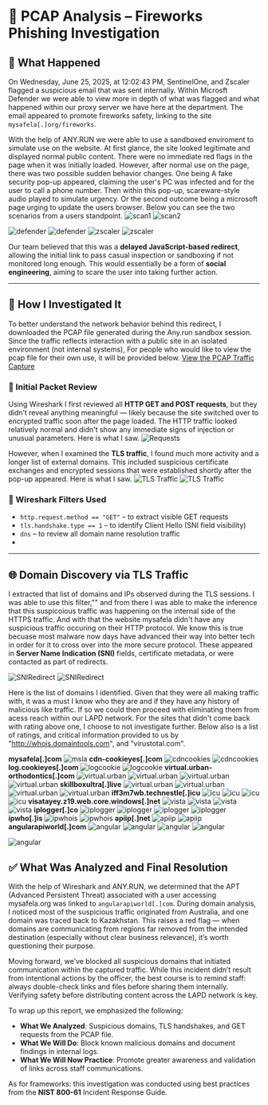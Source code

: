 # 🎯 PCAP Analysis – Fireworks Phishing Investigation

## 📌 What Happened

On Wednesday, June 25, 2025, at 12:02:43 PM, SentinelOne, and Zscaler flagged a suspicious email that was sent internally. Within Microsft Defender we were able to view more in depth of what was flagged and what happened within our proxy server we have here at the department. The email appeared to promote fireworks safety, linking to the site `mysafela[.]org/fireworks`. 

With the help of ANY.RUN we were able to use a sandboxed enviroment to simulate use on the website. At first glance, the site looked legitimate and displayed normal public content. There were no immediate red flags in the page when it was initially loaded. However, after normal use on the page, there was two possible sudden behavior changes. One being A fake security pop-up appeared, claiming the user's PC was infected and for the user to call a phone number. Then within this pop-up, scareware-style audio played to simulate urgency. Or the second outcome being a microsoft page urging to update the users browser. Below you can see the two scenarios from a users standpoint. 
![scan1](evidence/scan1.png)
![scan2](evidence/updatemicro.png)


![defender](evidence/Defender.png)
![defender](evidence/Defender2.png)
![zscaler](evidence/zscaler.png)
![zscaler](evidence/zscaler2.png)


Our team believed that this was a **delayed JavaScript-based redirect**, allowing the initial link to pass casual inspection or sandboxing if not monitored long enough. This would essentially be a form of **social engineering**, aiming to scare the user into taking further action.

---

## 🧪 How I Investigated It

To better understand the network behavior behind this redirect, I downloaded the PCAP file generated during the Any.run sandbox session. Since the traffic reflects interaction with a public site in an isolated environment (not internal systems), For people who would like to view the pcap file for their own use, it will be provided below.
[View the PCAP Traffic Capture](evidence/fireworks-incident.pcap)

### 🔎 Initial Packet Review
Using Wireshark I first reviewed all **HTTP GET and POST requests**, but they didn’t reveal anything meaningful — likely because the site switched over to encrypted traffic soon after the page loaded. The HTTP traffic looked relatively normal and didn't show any immediate signs of injection or unusual parameters. Here is what I saw. 
![Requests](evidence/fullgetrequests.png)

However, when I examined the **TLS traffic**, I found much more activity and a longer list of external domains. This included suspicious certificate exchanges and encrypted sessions that were established shortly after the pop-up appeared. Here is what I saw. 
![TLS Traffic](evidence/TLSdomains1.png)
![TLS Traffic](evidence/TLSdomains2.png)

### 🧪 Wireshark Filters Used
- `http.request.method == "GET"` – to extract visible GET requests
- `tls.handshake.type == 1` – to identify Client Hello (SNI field visibility)
- `dns` – to review all domain name resolution traffic
- 
---

## 🌐 Domain Discovery via TLS Traffic

I extracted that list of domains and IPs observed during the TLS sessions. I was able to use this filter,""  and from there I was able to make the inference that this suspicoious traffic was happening on the internal side of the HTTPS traffic. And with that the website mysafela didn't have any suspicious traffic occuring on their HTTP protocol. We know this is true becuase most malware now days have advanced their way into better tech in order for it to cross over into the more secure protocol. These appeared in **Server Name Indication (SNI)** fields, certificate metadata, or were contacted as part of redirects.

![SNIRedirect](evidence/SNI.png)
![SNIRedirect](evidence/redirect.png)

Here is the list of domains I identified. Given that they were all making traffic with, it was a must I know who they are and if they have any history of malicious like traffic. If so we could then proceed with eliminating them from acess reach within our LAPD network. For the sites that didn't come back with rating above one, I choose to not investigate further. Below also is a list of ratings, and critical information provided to us by "http://whois.domaintools.com", and "virustotal.com".


**mysafela[.]com**
![msla](evidence/mslaresults.png)
**cdn-cookieyes[.]com**
![cdncookies](evidence/cdn.png)
![cdncookies](evidence/cdnresults.png)
**log.cookieyes[.]com**
![logcookie](evidence/cookieresults.png)
![logcookie](evidence/cookie.png)
**virtual.urban-orthodontics[.]com**
![virtual.urban](evidence/urban.png)
![virtual.urban](evidence/urbanresults.png)
![virtual.urban](evidence/urbanwhois.png)
![virtual.urban](evidence/urbanwhois2.png)
**skillboxultra[.]live**
![virtual.urban](evidence/urbanwhois2.png)
![virtual.urban](evidence/urbanwhois2.png)
![virtual.urban](evidence/urbanwhois2.png)
![virtual.urban](evidence/urbanwhois2.png)
**iff3m7wb.technestle[.]icu**
![icu](evidence/icu.png)
![icu](evidence/icuresults.png)
![icu](evidence/icuwhois.png)
![icu](evidence/icuwhois2.png)
**visatayey.z19.web.core.windows[.]net**
![vista](evidence/vista.png)
![vista](evidence/vistaresults.png)
![vista](evidence/vistawhois.png)
![vista](evidence/vistawhois2.png)
**iplogger[.]co**
![iplogger](evidence/iplogger.png)
![iplogger](evidence/iploggeresults.png)
![iplogger](evidence/iploggerwhois.png)
![iplogger](evidence/iploggerwhois2.png)
**ipwho[.]is**
![ipwhois](evidence/ipwhois.png)
![ipwhois](evidence/ipwhoisresults.png)
**apiip[.]net**
![apiip](evidence/api.png)
![apiip](evidence/apiresults.png)
**angularapiworld[.]com**
![angular](evidence/angular.png)
![angular](evidence/angularesults.png)
![angular](evidence/angularwhois.png)
![angular](evidence/angularwhois2.png)

![angular](evidence/fullscan.png)

## ✅ What Was Analyzed and Final Resolution

With the help of Wireshark and ANY.RUN, we determined that the APT (Advanced Persistent Threat) associated with a user accessing mysafela.org was linked to `angularapiworld[.]com`. During domain analysis, I noticed most of the suspicious traffic originated from Australia, and one domain was traced back to Kazakhstan. This raises a red flag — when domains are communicating from regions far removed from the intended destination (especially without clear business relevance), it’s worth questioning their purpose.

Moving forward, we’ve blocked all suspicious domains that initiated communication within the captured traffic. While this incident didn’t result from intentional actions by the officer, the best course is to remind staff: always double-check links and files before sharing them internally. Verifying safety before distributing content across the LAPD network is key.

To wrap up this report, we emphasized the following:
- **What We Analyzed**: Suspicious domains, TLS handshakes, and GET requests from the PCAP file.
- **What We Will Do**: Block known malicious domains and document findings in internal logs.
- **What We Will Now Practice**: Promote greater awareness and validation of links across staff communications.

As for frameworks: this investigation was conducted using best practices from the **NIST 800-61** Incident Response Guide.

















